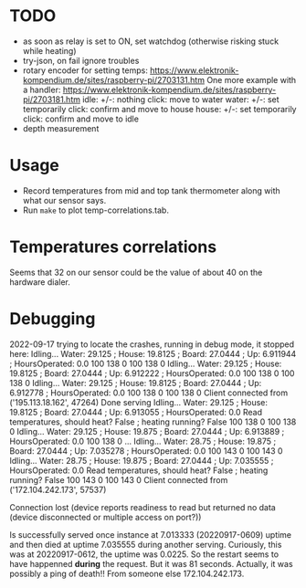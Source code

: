 # TODO

- as soon as relay is set to ON, set watchdog (otherwise risking stuck while heating)
- try-json, on fail ignore troubles
- rotary encoder for setting temps:
  https://www.elektronik-kompendium.de/sites/raspberry-pi/2703131.htm
  One more example with a handler:
    https://www.elektronik-kompendium.de/sites/raspberry-pi/2703181.htm
  idle:
    +/-: nothing
    click: move to water
  water:
    +/-:  set temporarily
    click: confirm and move to house
  house:
    +/-:  set temporarily
    click: confirm and move to idle
- depth measurement

# Usage

- Record temperatures from mid and top tank thermometer along with what our sensor says.
- Run ``make`` to plot temp-correlations.tab.


# Temperatures correlations

Seems that 32 on our sensor could be the value of about 40 on the hardware dialer.

# Debugging
2022-09-17
trying to locate the crashes, running in debug mode, it stopped here:
Idling... Water:  29.125 ; House:  19.8125 ; Board:  27.0444 ; Up:  6.911944 ; HoursOperated:  0.0
100 138 0
100 138 0
Idling... Water:  29.125 ; House:  19.8125 ; Board:  27.0444 ; Up:  6.912222 ; HoursOperated:  0.0
100 138 0
100 138 0
Idling... Water:  29.125 ; House:  19.8125 ; Board:  27.0444 ; Up:  6.912778 ; HoursOperated:  0.0
100 138 0
100 138 0
Client connected from ('195.113.18.162', 47264)
Done serving
Idling... Water:  29.125 ; House:  19.8125 ; Board:  27.0444 ; Up:  6.913055 ; HoursOperated:  0.0
Read temperatures, should heat?  False ; heating running?  False
100 138 0
100 138 0
Idling... Water:  29.125 ; House:  19.875 ; Board:  27.0444 ; Up:  6.913889 ; HoursOperated:  0.0
100 138 0
...
Idling... Water:  28.75 ; House:  19.875 ; Board:  27.0444 ; Up:  7.035278 ; HoursOperated:  0.0
100 143 0
100 143 0
Idling... Water:  28.75 ; House:  19.875 ; Board:  27.0444 ; Up:  7.035555 ; HoursOperated:  0.0
Read temperatures, should heat?  False ; heating running?  False
100 143 0
100 143 0
Client connected from ('172.104.242.173', 57537)

Connection lost (device reports readiness to read but returned no data (device disconnected or multiple access on port?))

Is successfully served once instance at 7.013333 (20220917-0609) uptime and then died at uptime 7.035555 during another serving. Curiously, this was at 20220917-0612, the uptime was 0.0225. So the restart seems to have happenned **during** the request. But it was 81 seconds. Actually, it was possibly a ping of death!! From someone else 172.104.242.173.
